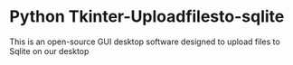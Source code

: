 # Python Tkinter-Uploadfilesto-sqlite
This is an open-source GUI desktop software designed to upload files to Sqlite on our desktop

